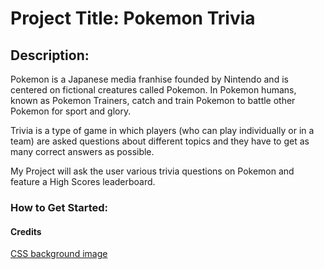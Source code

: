 <h1> Project Title: Pokemon Trivia </h1>

<h2>Description:</h2>

Pokemon is a Japanese media franhise founded by Nintendo and is centered on fictional creatures called Pokemon. In Pokemon humans, known as Pokemon Trainers, catch and train Pokemon to battle other Pokemon for sport and glory.

Trivia is a type of game in which players (who can play individually or in a team) are asked questions about different topics and they have to get as many correct answers as possible. 

My Project will ask the user various trivia questions on Pokemon and feature a High Scores leaderboard.


<h3>How to Get Started:</h3>





<h4>Credits</h4>

<a href="https://www.w3schools.com/cssref/pr_background-image.asp">CSS background image</a>
<a href=""></a>
<a href=""></a>
<a href=""></a>
<a href=""></a>



